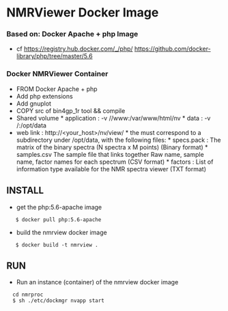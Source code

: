 # NMRViewer Docker Image

### Based on: Docker Apache + php Image
   * cf https://registry.hub.docker.com/_/php/
        https://github.com/docker-library/php/tree/master/5.6

### Docker NMRViewer Container

   * FROM Docker Apache + php
   * Add php extensions
   * Add gnuplot
   * COPY src of bin4gp_1r tool && compile
   * Shared volume
          * application  : -v /<mrviewer path>/www:/var/www/html/nv
          * data         : -v /<data root path>:/opt/data
   * web link : http://<your_host>/nv/view/<session identifier>
          * the <session identifier> must correspond to a subdirectory under /opt/data, with the following files:
               * specs.pack : The matrix of the binary spectra (N spectra x M points) (Binary format)
               * samples.csv The sample file that links together Raw name, sample name, factor names for each spectrum (CSV format)
               * factors : List of information type available for the NMR spectra viewer (TXT format)


##  INSTALL

* get the php:5.6-apache image

```
   $ docker pull php:5.6-apache
```

* build the nmrview docker image

```
   $ docker build -t nmrview .
```

##  RUN

* Run an instance (container) of the nmrview docker image

```
  cd nmrproc
  $ sh ./etc/dockmgr nvapp start
```


